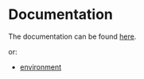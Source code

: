 # Documentation

The documentation can be found [here](https://pkg.go.dev/github.com/DaanV2/go-optimal).

or:
- [environment](environment.md)
